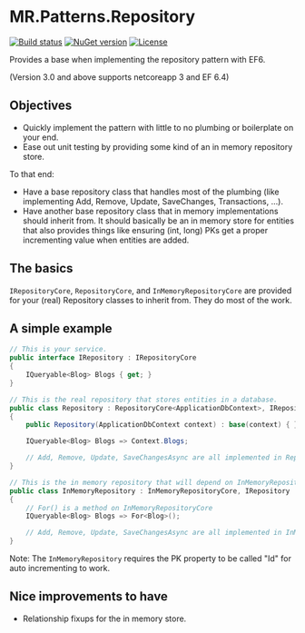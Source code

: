 # MR.Patterns.Repository

[![Build status](https://img.shields.io/appveyor/ci/mrahhal/mr-patterns-repository/master.svg)](https://ci.appveyor.com/project/mrahhal/mr-patterns-repository)
[![NuGet version](https://badge.fury.io/nu/MR.Patterns.Repository.svg)](https://www.nuget.org/packages/MR.Patterns.Repository)
[![License](https://img.shields.io/badge/license-MIT-blue.svg)](https://opensource.org/licenses/MIT)

Provides a base when implementing the repository pattern with EF6.

(Version 3.0 and above supports netcoreapp 3 and EF 6.4)

## Objectives

- Quickly implement the pattern with little to no plumbing or boilerplate on your end.
- Ease out unit testing by providing some kind of an in memory repository store.

To that end:

- Have a base repository class that handles most of the plumbing (like implementing Add, Remove, Update, SaveChanges, Transactions, ...).
- Have another base repository class that in memory implementations should inherit from. It should basically be an in memory store for entities that also provides things like ensuring (int, long) PKs get a proper incrementing value when entities are added.

## The basics

`IRepositoryCore`, `RepositoryCore`, and `InMemoryRepositoryCore` are provided for your (real) Repository classes to inherit from. They do most of the work.

## A simple example

```cs
// This is your service.
public interface IRepository : IRepositoryCore
{
    IQueryable<Blog> Blogs { get; }
}
```

```cs
// This is the real repository that stores entities in a database.
public class Repository : RepositoryCore<ApplicationDbContext>, IRepository
{
    public Repository(ApplicationDbContext context) : base(context) { }

    IQueryable<Blog> Blogs => Context.Blogs;

    // Add, Remove, Update, SaveChangesAsync are all implemented in RepositoryCore.
}
```

```cs
// This is the in memory repository that will depend on InMemoryRepositoryCore to store entities in memory.
public class InMemoryRepository : InMemoryRepositoryCore, IRepository
{
    // For() is a method on InMemoryRepositoryCore
    IQueryable<Blog> Blogs => For<Blog>();

    // Add, Remove, Update, SaveChangesAsync are all implemented in InMemoryRepositoryCore.
}
```

Note: The `InMemoryRepository` requires the PK property to be called "Id" for auto incrementing to work.

## Nice improvements to have

- Relationship fixups for the in memory store.
